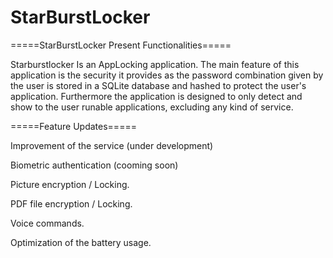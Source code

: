 # StarBurstLocker

=====StarBurstLocker Present Functionalities=====

Starburstlocker Is an AppLocking application.
The main feature of this application is the security it provides as the password combination given by the user
is stored in a SQLite database and hashed to protect the user's application.
Furthermore the application is designed to only detect and show to the user runable applications, excluding any kind of service.

=====Feature Updates=====

Improvement of the service (under development)

Biometric authentication (cooming soon)

Picture encryption / Locking.

PDF file encryption / Locking.

Voice commands.

Optimization of the battery usage.

